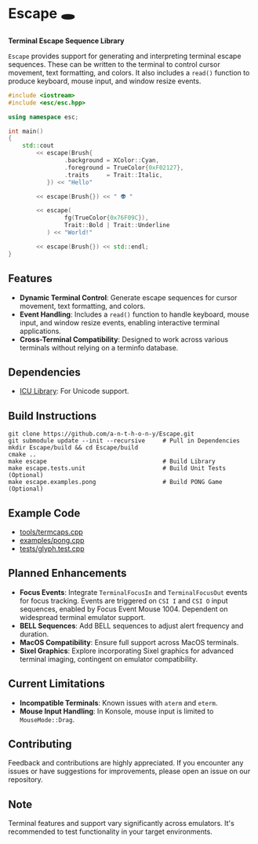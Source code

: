 # Escape 🕳️

__Terminal Escape Sequence Library__

`Escape` provides support for generating and interpreting terminal escape
sequences. These can be written to the terminal to control cursor movement, text
formatting, and colors. It also includes a `read()` function to produce
keyboard, mouse input, and window resize events.

```cpp
#include <iostream>
#include <esc/esc.hpp>

using namespace esc;

int main()
{
    std::cout
        << escape(Brush{
                .background = XColor::Cyan,
                .foreground = TrueColor{0xF02127},
                .traits     = Trait::Italic,
           }) << "Hello"

        << escape(Brush{}) << " 👽 "

        << escape(
                fg(TrueColor{0x76F09C}),
                Trait::Bold | Trait::Underline
           ) << "World!"

        << escape(Brush{}) << std::endl;
}
```

## Features

- **Dynamic Terminal Control**: Generate escape sequences for cursor movement, text formatting, and colors.
- **Event Handling**: Includes a `read()` function to handle keyboard, mouse input, and window resize events, enabling interactive terminal applications.
- **Cross-Terminal Compatibility**: Designed to work across various terminals without relying on a terminfo database.

## Dependencies

- [ICU Library](https://icu.unicode.org/): For Unicode support.

## Build Instructions

    git clone https://github.com/a-n-t-h-o-n-y/Escape.git
    git submodule update --init --recursive     # Pull in Dependencies
    mkdir Escape/build && cd Escape/build
    cmake ..
    make escape                                 # Build Library
    make escape.tests.unit                      # Build Unit Tests (Optional)
    make escape.examples.pong                   # Build PONG Game (Optional)

## Example Code

- [tools/termcaps.cpp](./tools/termcaps.cpp)
- [examples/pong.cpp](./examples/pong.cpp)
- [tests/glyph.test.cpp](./tests/glyph.test.cpp)

## Planned Enhancements

- **Focus Events**: Integrate `TerminalFocusIn` and `TerminalFocusOut` events
for focus tracking. Events are triggered on `CSI I` and `CSI O` input sequences,
enabled by Focus Event Mouse 1004. Dependent on widespread terminal emulator
support.
- **BELL Sequences**: Add BELL sequences to adjust alert frequency and duration.
- **MacOS Compatibility**: Ensure full support across MacOS terminals.
- **Sixel Graphics**: Explore incorporating Sixel graphics for advanced terminal
imaging, contingent on emulator compatibility.

## Current Limitations

- **Incompatible Terminals**: Known issues with `aterm` and `eterm`.
- **Mouse Input Handling**: In Konsole, mouse input is limited to `MouseMode::Drag`.

## Contributing

Feedback and contributions are highly appreciated. If you encounter any issues
or have suggestions for improvements, please open an issue on our repository.

## Note

Terminal features and support vary significantly across emulators. It's
recommended to test functionality in your target environments.